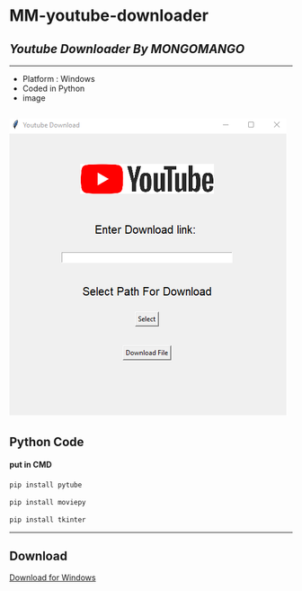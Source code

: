 # **MM-youtube-downloader**
## _Youtube Downloader By MONGOMANGO_

---
- Platform : Windows
- Coded in Python
- image


![appimage](https://github.com/mongomangoCZ/MM-youtube-downloader/blob/main/appimage.png)
---
## Python Code
#### put in CMD
```python
pip install pytube
```
```python
pip install moviepy
```
```python
pip install tkinter
```
---
## Download
[Download for Windows](https://github.com/mongomangoCZ/MM-youtube-downloader/raw/main/Mongomango%20Youtube%20Downloader%20SETUP.exe)
